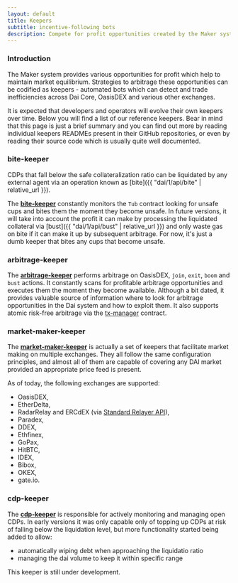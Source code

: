 ```yaml
---
layout: default
title: Keepers
subtitle: incentive-following bots
description: Compete for profit opportunities created by the Maker system
---
```


### Introduction

The Maker system provides various opportunities for profit which help to
maintain market equilibrium. Strategies to arbitrage these opportunities can be
codified as keepers - automated bots which can detect and trade inefficiencies
across Dai Core, OasisDEX and various other exchanges.

It is expected that developers and operators will evolve their own keepers over
time. Below you will find a list of our reference keepers. Bear in mind that this
page is just a brief summary and you can find out more by reading individual keepers
READMEs present in their GitHub repositories, or even by reading their source code
which is usually quite well documented.


### bite-keeper

CDPs that fall below the safe collateralization ratio can be liquidated by any
external agent via an operation known as [bite]({{ "dai/1/api/bite" |
relative_url }}).

The **[bite-keeper](https://github.com/makerdao/bite-keeper)** constantly monitors
the `Tub` contract looking for unsafe cups and bites them the moment they
become unsafe. In future versions, it will take into account the profit it can
make by processing the liquidated collateral via [bust]({{ "dai/1/api/bust" |
relative_url }}) and only waste gas on bite if it can make it up by subsequent
arbitrage. For now, it's just a dumb keeper that bites any cups that become
unsafe.


### arbitrage-keeper

The **[arbitrage-keeper](https://github.com/makerdao/arbitrage-keeper)** performs
arbitrage on OasisDEX, `join`, `exit`, `boom` and `bust` actions. It constantly
scans for profitable arbitrage opportunities and executes them the moment they
become available. Although a bit dated, it provides valuable source of information
where to look for arbitrage opportunities in the Dai system and how to exploit them.
It also supports atomic risk-free arbitrage via the [tx-manager](https://github.com/makerdao/tx-manager)
contract.


### market-maker-keeper

The **[market-maker-keeper](https://github.com/makerdao/market-maker-keeper)** is actually
a set of keepers that facilitate market making on multiple exchanges. They all follow
the same configuration principles, and almost all of them are capable of covering
any DAI market provided an appropriate price feed is present.

As of today, the following exchanges are supported:
* OasisDEX,
* EtherDelta,
* RadarRelay and ERCdEX (via [Standard Relayer API](https://github.com/0xProject/standard-relayer-api)),
* Paradex,
* DDEX,
* Ethfinex,
* GoPax,
* HitBTC,
* IDEX,
* Bibox,
* OKEX,
* gate.io.


### cdp-keeper

The **[cdp-keeper](https://github.com/makerdao/cdp-keeper)** is responsible for
actively monitoring and managing open CDPs. In early versions it was only capable
only of topping up CDPs at risk of falling below the liquidation level, but
more functionality started being added to allow:

- automatically wiping debt when approaching the liquidatio ratio
- managing the dai volume to keep it within specific range

This keeper is still under development.

